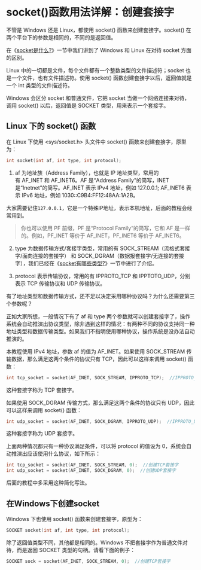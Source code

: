# socket()函数用法详解：创建套接字

不管是 Windows 还是 Linux，都使用 socket() 函数来创建套接字。socket() 在两个平台下的参数是相同的，不同的是返回值。

在《[socket是什么?](./socket是什么.md)》一节中我们讲到了 Windows 和 Linux 在对待 socket 方面的区别。

Linux 中的一切都是文件，每个文件都有一个整数类型的文件描述符；socket 也是一个文件，也有文件描述符。使用 socket() 函数创建套接字以后，返回值就是一个 int 类型的文件描述符。

Windows 会区分 socket 和普通文件，它把 socket 当做一个网络连接来对待，调用 socket() 以后，返回值是 SOCKET 类型，用来表示一个套接字。

## Linux 下的 socket() 函数

在 Linux 下使用 <sys/socket.h> 头文件中 socket() 函数来创建套接字，原型为：

```c
int socket(int af, int type, int protocol);
```

1. af 为地址族（Address Family），也就是 IP 地址类型，常用的有 AF_INET 和 AF_INET6。AF 是“Address Family”的简写，INET是“Inetnet”的简写。AF_INET 表示 IPv4 地址，例如 127.0.0.1; AF_INET6 表示 IPv6 地址，例如 1030::C9B4:FF12:48AA:1A2B。

大家需要记住`127.0.0.1`，它是一个特殊IP地址，表示本机地址，后面的教程会经常用到。

> 你也可以使用 PF 前缀，PF 是“Protocol Family”的简写，它和 AF 是一样的。例如，PF_INET 等价于 AF_INET，PF_INET6 等价于 AF_INET6。

2. type 为数据传输方式/套接字类型，常用的有 SOCK_STREAM（流格式套接字/面向连接的套接字） 和 SOCK_DGRAM（数据报套接字/无连接的套接字），我们已经在《[socket有哪些类型?](./socket有哪些类型.md)》一节中进行了介绍。

3. protocol 表示传输协议，常用的有 IPPROTO_TCP 和 IPPTOTO_UDP，分别表示 TCP 传输协议和 UDP 传输协议。

有了地址类型和数据传输方式，还不足以决定采用哪种协议吗？为什么还需要第三个参数呢？

正如大家所想，一般情况下有了 af 和 type 两个参数就可以创建套接字了，操作系统会自动推演出协议类型，除非遇到这样的情况：有两种不同的协议支持同一种地址类型和数据传输类型。如果我们不指明使用哪种协议，操作系统是没办法自动推演的。

本教程使用 IPv4 地址，参数 af 的值为 AF_INET。如果使用 SOCK_STREAM 传输数据，那么满足这两个条件的协议只有 TCP，因此可以这样来调用 socket() 函数：

```c++
int tcp_socket = socket(AF_INET, SOCK_STREAM, IPPROTO_TCP);  //IPPROTO_TCP表示TCP协议
```

这种套接字称为 TCP 套接字。

如果使用 SOCK_DGRAM 传输方式，那么满足这两个条件的协议只有 UDP，因此可以这样来调用 socket() 函数：

```c++
int udp_socket = socket(AF_INET, SOCK_DGRAM, IPPROTO_UDP);  //IPPROTO_UDP表示UDP协议</pre>
```

这种套接字称为 UDP 套接字。

上面两种情况都只有一种协议满足条件，可以将 protocol 的值设为 0，系统会自动推演出应该使用什么协议，如下所示：

```c++
int tcp_socket = socket(AF_INET, SOCK_STREAM, 0);  //创建TCP套接字
int udp_socket = socket(AF_INET, SOCK_DGRAM, 0);  //创建UDP套接字
```

后面的教程中多采用这种简化写法。

## 在Windows下创建socket

Windows 下也使用 socket() 函数来创建套接字，原型为：

```c
SOCKET socket(int af, int type, int protocol);
```

除了返回值类型不同，其他都是相同的。Windows 不把套接字作为普通文件对待，而是返回 SOCKET 类型的句柄。请看下面的例子：

```c++
SOCKET sock = socket(AF_INET, SOCK_STREAM, 0);  //创建TCP套接字
```
